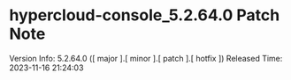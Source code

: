 # hypercloud-console_5.2.64.0 Patch Note

Version Info: 5.2.64.0 ([ major ].[ minor ].[ patch ].[ hotfix ])
Released Time: 2023-11-16 21:24:03


